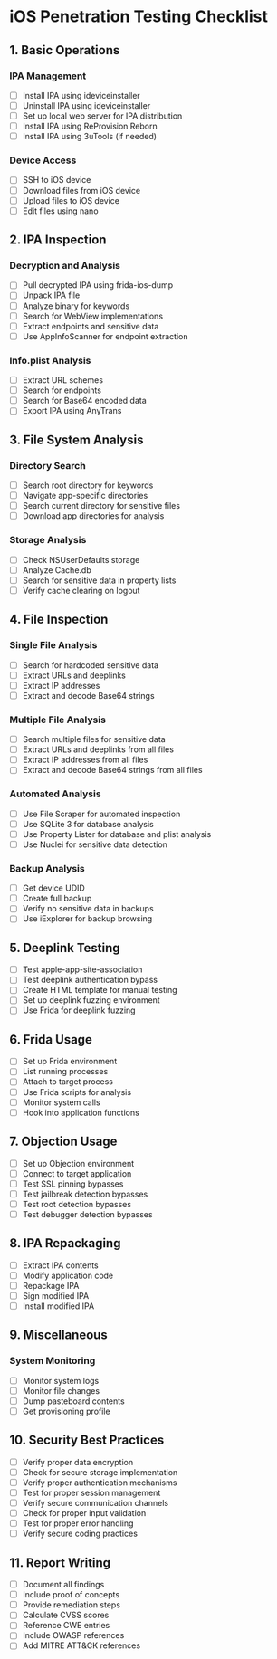 # iOS Penetration Testing Checklist

## 1. Basic Operations

### IPA Management
- [ ] Install IPA using ideviceinstaller
- [ ] Uninstall IPA using ideviceinstaller
- [ ] Set up local web server for IPA distribution
- [ ] Install IPA using ReProvision Reborn
- [ ] Install IPA using 3uTools (if needed)

### Device Access
- [ ] SSH to iOS device
- [ ] Download files from iOS device
- [ ] Upload files to iOS device
- [ ] Edit files using nano

## 2. IPA Inspection

### Decryption and Analysis
- [ ] Pull decrypted IPA using frida-ios-dump
- [ ] Unpack IPA file
- [ ] Analyze binary for keywords
- [ ] Search for WebView implementations
- [ ] Extract endpoints and sensitive data
- [ ] Use AppInfoScanner for endpoint extraction

### Info.plist Analysis
- [ ] Extract URL schemes
- [ ] Search for endpoints
- [ ] Search for Base64 encoded data
- [ ] Export IPA using AnyTrans

## 3. File System Analysis

### Directory Search
- [ ] Search root directory for keywords
- [ ] Navigate app-specific directories
- [ ] Search current directory for sensitive files
- [ ] Download app directories for analysis

### Storage Analysis
- [ ] Check NSUserDefaults storage
- [ ] Analyze Cache.db
- [ ] Search for sensitive data in property lists
- [ ] Verify cache clearing on logout

## 4. File Inspection

### Single File Analysis
- [ ] Search for hardcoded sensitive data
- [ ] Extract URLs and deeplinks
- [ ] Extract IP addresses
- [ ] Extract and decode Base64 strings

### Multiple File Analysis
- [ ] Search multiple files for sensitive data
- [ ] Extract URLs and deeplinks from all files
- [ ] Extract IP addresses from all files
- [ ] Extract and decode Base64 strings from all files

### Automated Analysis
- [ ] Use File Scraper for automated inspection
- [ ] Use SQLite 3 for database analysis
- [ ] Use Property Lister for database and plist analysis
- [ ] Use Nuclei for sensitive data detection

### Backup Analysis
- [ ] Get device UDID
- [ ] Create full backup
- [ ] Verify no sensitive data in backups
- [ ] Use iExplorer for backup browsing

## 5. Deeplink Testing

- [ ] Test apple-app-site-association
- [ ] Test deeplink authentication bypass
- [ ] Create HTML template for manual testing
- [ ] Set up deeplink fuzzing environment
- [ ] Use Frida for deeplink fuzzing

## 6. Frida Usage

- [ ] Set up Frida environment
- [ ] List running processes
- [ ] Attach to target process
- [ ] Use Frida scripts for analysis
- [ ] Monitor system calls
- [ ] Hook into application functions

## 7. Objection Usage

- [ ] Set up Objection environment
- [ ] Connect to target application
- [ ] Test SSL pinning bypasses
- [ ] Test jailbreak detection bypasses
- [ ] Test root detection bypasses
- [ ] Test debugger detection bypasses

## 8. IPA Repackaging

- [ ] Extract IPA contents
- [ ] Modify application code
- [ ] Repackage IPA
- [ ] Sign modified IPA
- [ ] Install modified IPA

## 9. Miscellaneous

### System Monitoring
- [ ] Monitor system logs
- [ ] Monitor file changes
- [ ] Dump pasteboard contents
- [ ] Get provisioning profile

## 10. Security Best Practices

- [ ] Verify proper data encryption
- [ ] Check for secure storage implementation
- [ ] Verify proper authentication mechanisms
- [ ] Test for proper session management
- [ ] Verify secure communication channels
- [ ] Check for proper input validation
- [ ] Test for proper error handling
- [ ] Verify secure coding practices

## 11. Report Writing

- [ ] Document all findings
- [ ] Include proof of concepts
- [ ] Provide remediation steps
- [ ] Calculate CVSS scores
- [ ] Reference CWE entries
- [ ] Include OWASP references
- [ ] Add MITRE ATT&CK references
